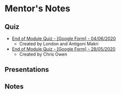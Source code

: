 # Mentor's Notes

## Quiz

- [End of Module Quiz - [Google Form] - 04/06/2020](https://docs.google.com/forms/d/1DY2U2AAQsfsX1qytrYhqnLdmQAf2ZVLsX1u3sSXaE5M/edit)
  - Created by London and Antigoni Makri
- [End of Module Quiz - [Google Form] - 28/05/2020](https://docs.google.com/forms/d/e/1FAIpQLSfMCZZkEWexs_7PbuRMpUPXqjjyXv814mhl3OikBv39QsqKSg/viewform)
  - Created by Chris Owen

## Presentations

## Notes
